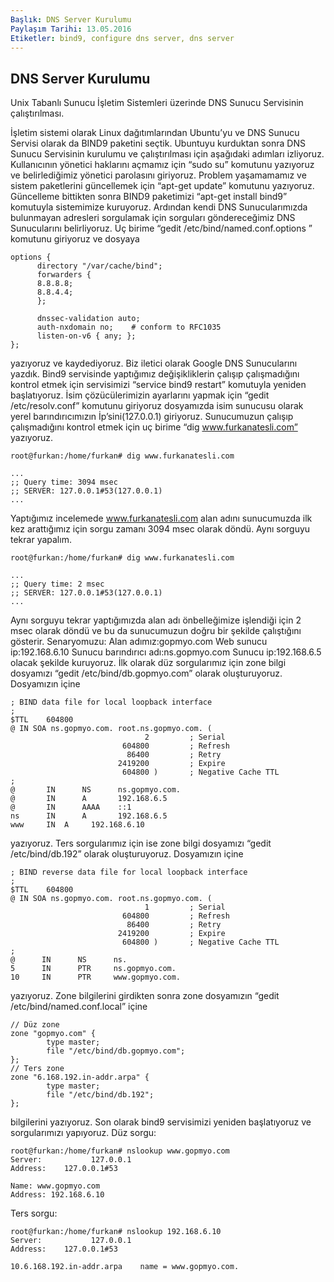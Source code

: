 ```yaml
---
Başlık: DNS Server Kurulumu
Paylaşım Tarihi: 13.05.2016
Etiketler: bind9, configure dns server, dns server
---
```


## DNS Server Kurulumu

Unix Tabanlı Sunucu İşletim Sistemleri üzerinde DNS Sunucu Servisinin çalıştırılması.

İşletim sistemi olarak Linux dağıtımlarından Ubuntu’yu ve DNS Sunucu Servisi olarak da BIND9 paketini seçtik. Ubuntuyu kurduktan sonra DNS Sunucu Servisinin kurulumu ve çalıştırılması için aşağıdaki adımları izliyoruz. Kullanıcının yönetici haklarını açmamız için “sudo su” komutunu yazıyoruz ve belirlediğimiz yönetici parolasını giriyoruz. Problem yaşamamamız ve sistem paketlerini güncellemek için “apt-get update” komutunu yazıyoruz. Güncelleme bittikten sonra BIND9 paketimizi “apt-get install bind9” komutuyla sistemimize kuruyoruz. Ardından kendi DNS Sunucularımızda bulunmayan adresleri sorgulamak için sorguları göndereceğimiz DNS Sunucularını belirliyoruz. Uç birime “gedit /etc/bind/named.conf.options ” komutunu giriyoruz ve dosyaya
````
options {
      directory "/var/cache/bind";
      forwarders {
      8.8.8.8;
      8.8.4.4;
      };

      dnssec-validation auto;
      auth-nxdomain no;    # conform to RFC1035
      listen-on-v6 { any; };
};
````
yazıyoruz ve kaydediyoruz. Biz iletici olarak Google DNS Sunucularını yazdık. Bind9 servisinde yaptığımız değişikliklerin çalışıp çalışmadığını kontrol etmek için servisimizi “service bind9 restart” komutuyla yeniden başlatıyoruz. İsim çözücülerimizin ayarlarını yapmak için “gedit /etc/resolv.conf” komutunu giriyoruz dosyamızda isim sunucusu olarak yerel barındırıcımızın İp’sini(127.0.0.1) giriyoruz. Sunucumuzun çalışıp çalışmadığını kontrol etmek için uç birime “dig www.furkanatesli.com” yazıyoruz.

````
root@furkan:/home/furkan# dig www.furkanatesli.com

...
;; Query time: 3094 msec
;; SERVER: 127.0.0.1#53(127.0.0.1)
...
````
Yaptığımız incelemede www.furkanatesli.com alan adını sunucumuzda ilk kez arattığımız için sorgu zamanı 3094 msec olarak döndü. Aynı sorguyu tekrar yapalım.

````
root@furkan:/home/furkan# dig www.furkanatesli.com

...
;; Query time: 2 msec
;; SERVER: 127.0.0.1#53(127.0.0.1)
...
````

Aynı sorguyu tekrar yaptığımızda alan adı önbelleğimize işlendiği için 2 msec olarak döndü ve bu da sunucumuzun doğru bir şekilde çalıştığını gösterir.
Senaryomuzu:
Alan adımız:gopmyo.com
Web sunucu ip:192.168.6.10
Sunucu barındırıcı adı:ns.gopmyo.com
Sunucu ip:192.168.6.5 olacak şekilde kuruyoruz.
İlk olarak düz sorgularımız için zone bilgi dosyamızı “gedit /etc/bind/db.gopmyo.com” olarak oluşturuyoruz. Dosyamızın içine

````
; BIND data file for local loopback interface
;
$TTL    604800
@ IN SOA ns.gopmyo.com. root.ns.gopmyo.com. (
                              2         ; Serial
                         604800         ; Refresh
                          86400         ; Retry
                        2419200         ; Expire
                         604800 )       ; Negative Cache TTL
;
@       IN      NS      ns.gopmyo.com.
@       IN      A       192.168.6.5
@       IN      AAAA    ::1
ns      IN      A       192.168.6.5
www     IN  A     192.168.6.10
````
yazıyoruz.
Ters sorgularımız için ise zone bilgi dosyamızı “gedit /etc/bind/db.192” olarak oluşturuyoruz. Dosyamızın içine

````
; BIND reverse data file for local loopback interface
;
$TTL    604800
@ IN SOA ns.gopmyo.com. root.ns.gopmyo.com. (
                              1         ; Serial
                         604800         ; Refresh
                          86400         ; Retry
                        2419200         ; Expire
                         604800 )       ; Negative Cache TTL
;
@      IN      NS      ns.
5      IN      PTR     ns.gopmyo.com.
10     IN      PTR     www.gopmyo.com.
````
yazıyoruz. Zone bilgilerini girdikten sonra zone dosyamızın “gedit /etc/bind/named.conf.local” içine

````
// Düz zone
zone "gopmyo.com" {
        type master;
        file "/etc/bind/db.gopmyo.com";
};
// Ters zone
zone "6.168.192.in-addr.arpa" {
        type master;
        file "/etc/bind/db.192";
};
````
bilgilerini yazıyoruz. Son olarak bind9 servisimizi yeniden başlatıyoruz ve sorgularımızı yapıyoruz.
Düz sorgu:

````
root@furkan:/home/furkan# nslookup www.gopmyo.com
Server:           127.0.0.1
Address:    127.0.0.1#53

Name: www.gopmyo.com
Address: 192.168.6.10
````

Ters sorgu:
````
root@furkan:/home/furkan# nslookup 192.168.6.10
Server:           127.0.0.1
Address:    127.0.0.1#53

10.6.168.192.in-addr.arpa    name = www.gopmyo.com.
````










